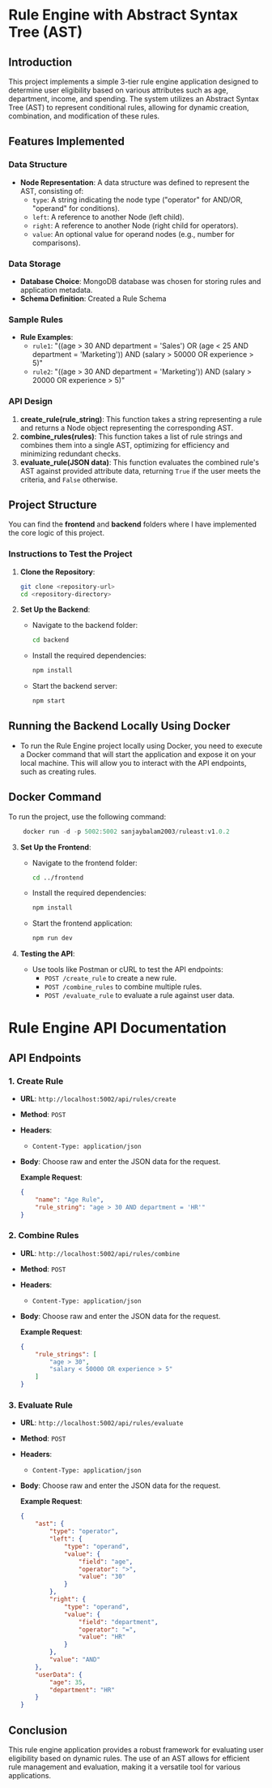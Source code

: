 # Rule Engine with Abstract Syntax Tree (AST)

## Introduction
This project implements a simple 3-tier rule engine application designed to determine user eligibility based on various attributes such as age, department, income, and spending. The system utilizes an Abstract Syntax Tree (AST) to represent conditional rules, allowing for dynamic creation, combination, and modification of these rules. 

## Features Implemented

### Data Structure
- **Node Representation**: A data structure was defined to represent the AST, consisting of:
  - `type`: A string indicating the node type ("operator" for AND/OR, "operand" for conditions).
  - `left`: A reference to another Node (left child).
  - `right`: A reference to another Node (right child for operators).
  - `value`: An optional value for operand nodes (e.g., number for comparisons).

### Data Storage
- **Database Choice**: MongoDB database was chosen for storing rules and application metadata.
- **Schema Definition**: Created a Rule Schema

### Sample Rules
- **Rule Examples**:
  - `rule1`: "((age > 30 AND department = 'Sales') OR (age < 25 AND department = 'Marketing')) AND (salary > 50000 OR experience > 5)"
  - `rule2`: "((age > 30 AND department = 'Marketing')) AND (salary > 20000 OR experience > 5)"

### API Design
1. **create_rule(rule_string)**: This function takes a string representing a rule and returns a Node object representing the corresponding AST.
2. **combine_rules(rules)**: This function takes a list of rule strings and combines them into a single AST, optimizing for efficiency and minimizing redundant checks.
3. **evaluate_rule(JSON data)**: This function evaluates the combined rule's AST against provided attribute data, returning `True` if the user meets the criteria, and `False` otherwise.



## Project Structure
You can find the **frontend** and **backend** folders where I have implemented the core logic of this project. 

### Instructions to Test the Project
1. **Clone the Repository**: 
   ```bash
   git clone <repository-url>
   cd <repository-directory>
   ```

2. **Set Up the Backend**:
   - Navigate to the backend folder:
     ```bash
     cd backend
     ```
   - Install the required dependencies:
     ```bash
     npm install
     ```
   - Start the backend server:
     ```bash
     npm start
     ```
## Running the Backend Locally Using Docker


- To run the Rule Engine project locally using Docker, you need to execute a Docker command that will start the application and expose it on your local machine. This will allow you to interact with the API endpoints, such as creating rules.

## Docker Command

To run the project, use the following command:

```js
    docker run -d -p 5002:5002 sanjaybalam2003/ruleast:v1.0.2
```
3. **Set Up the Frontend**:
   - Navigate to the frontend folder:
     ```bash
     cd ../frontend
     ```
   - Install the required dependencies:
     ```bash
     npm install
     ```
   - Start the frontend application:
     ```bash
     npm run dev
     ```



4. **Testing the API**:
   - Use tools like Postman or cURL to test the API endpoints:
     - `POST /create_rule` to create a new rule.
     - `POST /combine_rules` to combine multiple rules.
     - `POST /evaluate_rule` to evaluate a rule against user data.

# Rule Engine API Documentation

## API Endpoints

### 1. Create Rule
- **URL**: `http://localhost:5002/api/rules/create`
- **Method**: `POST`
- **Headers**: 
  - `Content-Type: application/json`
- **Body**: 
  Choose raw and enter the JSON data for the request.
  
  **Example Request**:
  ```json
  {
      "name": "Age Rule",
      "rule_string": "age > 30 AND department = 'HR'"
  }
  ```

### 2. Combine Rules
- **URL**: `http://localhost:5002/api/rules/combine`
- **Method**: `POST`
- **Headers**: 
  - `Content-Type: application/json`
- **Body**: 
  Choose raw and enter the JSON data for the request.
  
  **Example Request**:
  ```json
  {
      "rule_strings": [
          "age > 30",
          "salary < 50000 OR experience > 5"
      ]
  }
  ```

### 3. Evaluate Rule
- **URL**: `http://localhost:5002/api/rules/evaluate`
- **Method**: `POST`
- **Headers**: 
  - `Content-Type: application/json`
- **Body**: 
  Choose raw and enter the JSON data for the request.
  
  **Example Request**:
  ```json
  {
      "ast": {
          "type": "operator",
          "left": {
              "type": "operand",
              "value": {
                  "field": "age",
                  "operator": ">",
                  "value": "30"
              }
          },
          "right": {
              "type": "operand",
              "value": {
                  "field": "department",
                  "operator": "=",
                  "value": "HR"
              }
          },
          "value": "AND"
      },
      "userData": {
          "age": 35,
          "department": "HR"
      }
  }
  ```


## Conclusion
This rule engine application provides a robust framework for evaluating user eligibility based on dynamic rules. The use of an AST allows for efficient rule management and evaluation, making it a versatile tool for various applications.